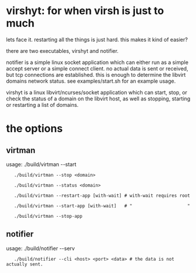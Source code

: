 # virshyt: for when virsh is just to much

lets face it. restarting all the things is just hard.
this makes it kind of easier?

there are two executables, virshyt and notifier.

notifier is a simple linux socket application which
can either run as a simple accept server or a simple
connect client. no actual data is sent or received,
but tcp connections are established. this is enough
to determine the libvirt domains network status. see
examples/start.sh for an example usage.

virshyt is a linux libvirt/ncurses/socket application
which can start, stop, or check the status of a
domain on the libvirt host, as well as stopping,
starting or restarting a list of domains.

# the options
## virtman
usage: ./build/virtman --start <domain>

       ./build/virtman --stop <domain>

       ./build/virtman --status <domain>

       ./build/virtman --restart-app [with-wait] # with-wait requires root

       ./build/virtman --start-app [with-wait]   # "                     "

       ./build/virtman --stop-app

## notifier
usage: ./build/notifier --serv <port>

       ./build/notifier --cli <host> <port> <data> # the data is not actually sent.

